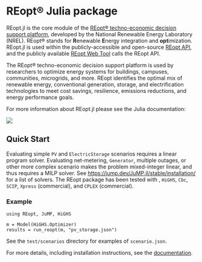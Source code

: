 # REopt® Julia package
REopt.jl is the core module of the [REopt® techno-economic decision support platform](https://www.nrel.gov/reopt/), developed by the National Renewable Energy Laboratory (NREL). REopt® stands for **R**enewable **E**nergy integration and **opt**imization. REopt.jl is used within the publicly-accessible and open-source [REopt API](https://github.com/NREL/REopt_API), and the publicly available [REopt Web Tool](https://reopt.nrel.gov/tool) calls the REopt API.

The REopt® techno-economic decision support platform is used by researchers to optimize energy systems for buildings, campuses, communities, microgrids, and more. REopt identifies the optimal mix of renewable energy, conventional generation, storage, and electrification technologies to meet cost savings, resilience, emissions reductions, and energy performance goals.

For more information about REopt.jl please see the Julia documentation:
<!-- [![](https://img.shields.io/badge/docs-stable-blue.svg)](https://nrel.github.io/REopt.jl/stable) -->
[![](https://img.shields.io/badge/docs-dev-blue.svg)](https://nrel.github.io/REopt.jl/dev)


## Quick Start
Evaluating simple `PV` and `ElectricStorage` scenarios requires a linear program solver. Evaluating net-metering, `Generator`, multiple outages, or other more complex scenario makes the problem mixed-integer linear, and thus requires a MILP solver. See https://jump.dev/JuMP.jl/stable/installation/ for a list of solvers. The REopt package has been tested with , `HiGHS`, `Cbc`, `SCIP`, `Xpress` (commercial), and `CPLEX` (commercial).

### Example
```
using REopt, JuMP, HiGHS

m = Model(HiGHS.Optimizer)
results = run_reopt(m, "pv_storage.json")
```
See the `test/scenarios` directory for examples of `scenario.json`.

For more details, including installation instructions, see the [documentation](https://nrel.github.io/REopt.jl/dev).
